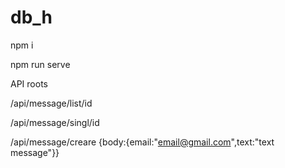 # db_h
npm i 

npm run serve


API
roots

/api/message/list/id

/api/message/singl/id

/api/message/creare
{body:{email:"email@gmail.com",text:"text message"}}
